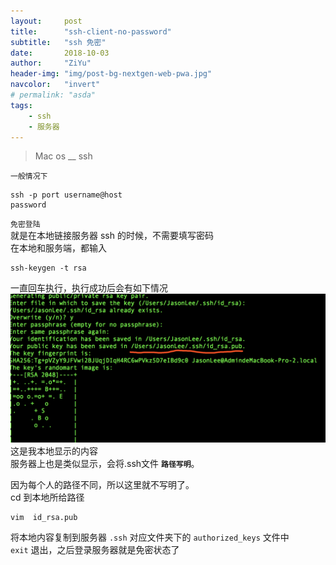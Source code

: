 ```yaml
---
layout:     post
title:      "ssh-client-no-password"
subtitle:   "ssh 免密"
date:       2018-10-03
author:     "ZiYu"
header-img: "img/post-bg-nextgen-web-pwa.jpg"
navcolor:   "invert"
# permalink: "asda"
tags:
    - ssh
    - 服务器
---
```


> Mac os __ ssh

`一般情况下` 
``` shell
ssh -p port username@host
password
```

`免密登陆`<br />就是在本地链接服务器 ssh 的时候，不需要填写密码<br />
在本地和服务端，都输入 
```ssh
ssh-keygen -t rsa 
```
一直回车执行，执行成功后会有如下情况
![image](/img/in-post/ssh2018-10-10.png)
这是我本地显示的内容<br />
服务器上也是类似显示，会将.ssh文件 **`路径写明`**。

因为每个人的路径不同，所以这里就不写明了。<br />
cd  到本地所给路径<br />
```shell
vim  id_rsa.pub  
```
将本地内容复制到服务器 `.ssh` 对应文件夹下的 `authorized_keys` 文件中 <br />
`exit` 退出，之后登录服务器就是免密状态了